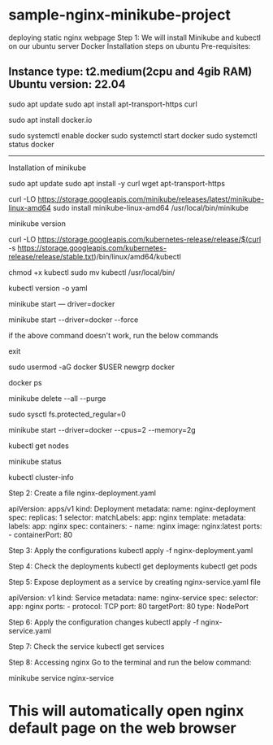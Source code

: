 # sample-nginx-minikube-project
deploying static nginx webpage 
Step 1: We will install Minikube and kubectl on our ubuntu server
Docker Installation steps on ubuntu 
Pre-requisites: 

Instance type: t2.medium(2cpu and 4gib RAM)
Ubuntu version: 22.04
---------------------------------------------

sudo apt update
sudo apt install apt-transport-https curl

sudo apt install docker.io

sudo systemctl enable docker
sudo systemctl start docker
sudo systemctl status docker


---------------------------------------------

Installation of minikube 

sudo apt update
sudo apt install -y curl wget apt-transport-https


curl -LO https://storage.googleapis.com/minikube/releases/latest/minikube-linux-amd64
sudo install minikube-linux-amd64 /usr/local/bin/minikube

minikube version


curl -LO https://storage.googleapis.com/kubernetes-release/release/$(curl -s https://storage.googleapis.com/kubernetes-release/release/stable.txt)/bin/linux/amd64/kubectl

chmod +x kubectl
sudo mv kubectl /usr/local/bin/

kubectl version -o yaml

minikube start — driver=docker

minikube start --driver=docker --force

if the above command doesn't work, run the below commands 

exit

sudo usermod -aG docker $USER
newgrp docker

docker ps

minikube delete --all --purge

sudo sysctl fs.protected_regular=0

minikube start --driver=docker --cpus=2 --memory=2g

kubectl get nodes

minikube status

kubectl cluster-info

Step 2: Create a file nginx-deployment.yaml

apiVersion: apps/v1
kind: Deployment
metadata:
  name: nginx-deployment
spec:
  replicas: 1
  selector:
    matchLabels:
      app: nginx
  template:
    metadata:
      labels:
        app: nginx
    spec:
      containers:
      - name: nginx
        image: nginx:latest
        ports:
        - containerPort: 80

Step 3: Apply the configurations
kubectl apply -f nginx-deployment.yaml

Step 4: Check the deployments 
kubectl get deployments
kubectl get pods

Step 5: Expose deployment as a service by creating nginx-service.yaml file 

apiVersion: v1
kind: Service
metadata:
  name: nginx-service
spec:
  selector:
    app: nginx
  ports:
    - protocol: TCP
      port: 80
      targetPort: 80
  type: NodePort

Step 6: Apply the configuration changes 
kubectl apply -f nginx-service.yaml

Step 7: Check the service 
kubectl get services

Step 8: Accessing nginx 
Go to the terminal and run the below command:
 
minikube service nginx-service
# This will automatically open nginx default page on the web browser 
